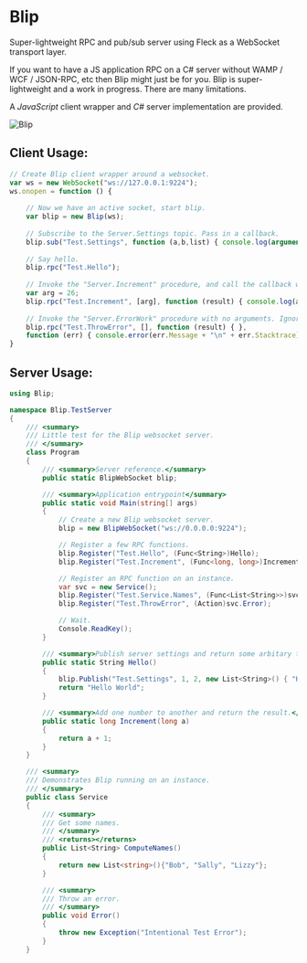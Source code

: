 # Blip
Super-lightweight RPC and pub/sub server using Fleck as a WebSocket transport layer.

If you want to have a JS application RPC on a C# server without WAMP / WCF / JSON-RPC, etc then Blip might just be for you. Blip is super-lightweight and a work in progress. There are many limitations. 

A *JavaScript* client wrapper and *C#* server implementation are provided.

![Blip](https://img.shields.io/badge/nuget-v0.0.2.5-blue.svg)

## Client Usage:
```javascript
// Create Blip client wrapper around a websocket.
var ws = new WebSocket("ws://127.0.0.1:9224");
ws.onopen = function () {
	
	// Now we have an active socket, start blip.
	var blip = new Blip(ws);
	
	// Subscribe to the Server.Settings topic. Pass in a callback.
	blip.sub("Test.Settings", function (a,b,list) { console.log(arguments); });
	
	// Say hello.
	blip.rpc("Test.Hello");
	
	// Invoke the "Server.Increment" procedure, and call the callback when complete.
	var arg = 26;
	blip.rpc("Test.Increment", [arg], function (result) { console.log(arg + " + 1 = " + result); });
	
	// Invoke the "Server.ErrorWork" procedure with no arguments. Ignore success, and handle failure.
	blip.rpc("Test.ThrowError", [], function (result) { },
	function (err) { console.error(err.Message + "\n" + err.Stacktrace); });
}
```

## Server Usage:
```c#
using Blip;

namespace Blip.TestServer
{
    /// <summary>
    /// Little test for the Blip websocket server.
    /// </summary>
    class Program
    {
        /// <summary>Server reference.</summary>
        public static BlipWebSocket blip;

        /// <summary>Application entrypoint</summary>
        public static void Main(string[] args)
        {
            // Create a new Blip websocket server.
            blip = new BlipWebSocket("ws://0.0.0.0:9224");

            // Register a few RPC functions.
            blip.Register("Test.Hello", (Func<String>)Hello);
            blip.Register("Test.Increment", (Func<long, long>)Increment);

            // Register an RPC function on an instance.
            var svc = new Service();
            blip.Register("Test.Service.Names", (Func<List<String>>)svc.ComputeNames);
            blip.Register("Test.ThrowError", (Action)svc.Error);

            // Wait.
            Console.ReadKey();
        }

        /// <summary>Publish server settings and return some arbitary text.</summary>
        public static String Hello()
        {
            blip.Publish("Test.Settings", 1, 2, new List<String>() { "Hello", "Subscribers", "Here", "Are", "Settings" });
            return "Hello World";
        }

        /// <summary>Add one number to another and return the result.</summary>
        public static long Increment(long a)
        {
            return a + 1;
        }
    }

    /// <summary>
    /// Demonstrates Blip running on an instance.
    /// </summary>
    public class Service
    {
        /// <summary>
        /// Get some names.
        /// </summary>
        /// <returns></returns>
        public List<String> ComputeNames()
        {
            return new List<string>(){"Bob", "Sally", "Lizzy"};
        }

        /// <summary>
        /// Throw an error.
        /// </summary>
        public void Error()
        {
            throw new Exception("Intentional Test Error");
        }
    }
```
